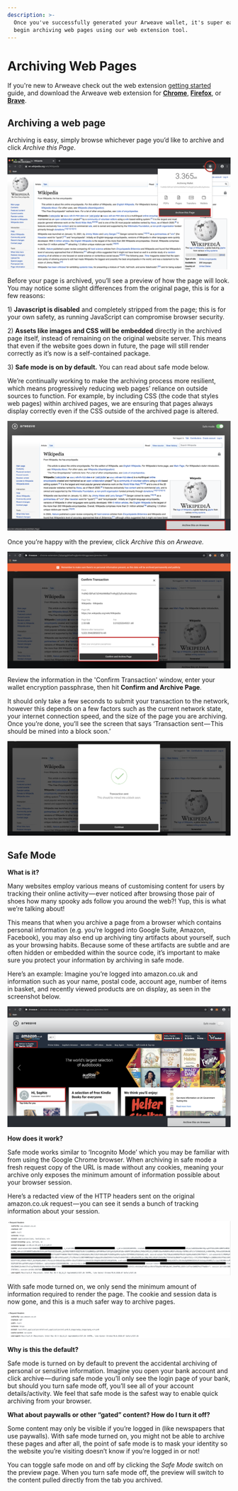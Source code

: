 ```yaml
---
description: >-
  Once you've successfully generated your Arweave wallet, it's super easy to
  begin archiving web pages using our web extension tool.
---
```


# Archiving Web Pages

If you're new to Arweave check out the web extension [getting started](../wallets/arweave-web-extension-wallet.md) guide, and download the Arweave web extension for [**Chrome**](https://chrome.google.com/webstore/detail/arweave/iplppiggblloelhoglpmkmbinggcaaoc), [**Firefox**](https://addons.mozilla.org/en-US/firefox/addon/arweave/), or [**Brave**](https://chrome.google.com/webstore/detail/arweave/iplppiggblloelhoglpmkmbinggcaaoc). 

## Archiving a web page

Archiving is easy, simply browse whichever page you’d like to archive and click _Archive this Page_.

![](../.gitbook/assets/7.png)

Before your page is archived, you’ll see a preview of how the page will look. You may notice some slight differences from the original page, this is for a few reasons:

1\) **Javascript is disabled** and completely stripped from the page; this is for your own safety, as running JavaScript can compromise browser security.

2\) **Assets like images and CSS will be embedded** directly in the archived page itself, instead of remaining on the original website server. This means that even if the website goes down in future, the page will still render correctly as it’s now is a self-contained package.

3\) **Safe mode is on by default.** You can read about safe mode below.

We’re continually working to make the archiving process more resilient, which means progressively reducing web pages’ reliance on outside sources to function. For example, by including CSS \(the code that styles web pages\) within archived pages, we are ensuring that pages always display correctly even if the CSS outside of the archived page is altered.

![](../.gitbook/assets/8.png)

Once you’re happy with the preview, click _Archive this on Arweave._

![](../.gitbook/assets/9.png)

Review the information in the 'Confirm Transaction' window, enter your wallet encryption passphrase, then hit **Confirm and Archive Page**.

It should only take a few seconds to submit your transaction to the network, however this depends on a few factors such as the current network state, your internet connection speed, and the size of the page you are archiving. Once you’re done, you’ll see the screen that says ‘Transaction sent — This should be mined into a block soon.’

![](../.gitbook/assets/10.png)

## Safe Mode

**What is it?**

Many websites employ various means of customising content for users by tracking their online activity — ever noticed after browsing those pair of shoes how many spooky ads follow you around the web?! Yup, this is what we’re talking about!

This means that when you archive a page from a browser which contains personal information \(e.g. you’re logged into Google Suite, Amazon, Facebook\), you may also end up archiving tiny artifacts about yourself, such as your browsing habits. Because some of these artifacts are subtle and are often hidden or embedded within the source code, it’s important to make sure you protect your information by archiving in safe mode.

Here’s an example: Imagine you’re logged into amazon.co.uk and information such as your name, postal code, account age, number of items in basket, and recently viewed products are on display, as seen in the screenshot below.

![](../.gitbook/assets/16.png)

**How does it work?**

Safe mode works similar to ‘Incognito Mode’ which you may be familiar with from using the Google Chrome browser. When archiving in safe mode a fresh request copy of the URL is made without any cookies, meaning your archive only exposes the minimum amount of information possible about your browser session.

Here’s a redacted view of the HTTP headers sent on the original amazon.co.uk request — you can see it sends a bunch of tracking information about your session.

![](../.gitbook/assets/safe-mode-3.png)

With safe mode turned on, we only send the minimum amount of information required to render the page. The cookie and session data is now gone, and this is a much safer way to archive pages.

![](../.gitbook/assets/safe-mode-4.png)

**Why is this the default?**

Safe mode is turned on by default to prevent the accidental archiving of personal or sensitive information. Imagine you open your bank account and click archive — during safe mode you’ll only see the login page of your bank, but should you turn safe mode off, you’ll see all of your account details/activity. We feel that safe mode is the safest way to enable quick archiving from your browser.

**What about paywalls or other “gated” content? How do I turn it off?**

Some content may only be visible if you’re logged in \(like newspapers that use paywalls\). With safe mode turned on, you might not be able to archive these pages and after all, the point of safe mode is to mask your identity so the website you’re visiting doesn’t know if you’re logged in or not!

You can toggle safe mode on and off by clicking the _Safe Mode_ switch on the preview page. When you turn safe mode off, the preview will switch to the content pulled directly from the tab you archived.

